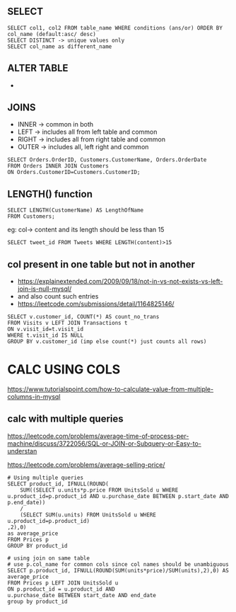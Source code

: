 ## SELECT
```mysql
SELECT col1, col2 FROM table_name WHERE conditions (ans/or) ORDER BY col_name (default:asc/ desc)
SELECT DISTINCT -> unique values only
SELECT col_name as different_name
```

## ALTER TABLE
-

## JOINS
- INNER -> common in both
- LEFT -> includes all from left table and common
- RIGHT -> includes all from right table and common
- OUTER -> includes all, left right and common
```mysql
SELECT Orders.OrderID, Customers.CustomerName, Orders.OrderDate
FROM Orders INNER JOIN Customers
ON Orders.CustomerID=Customers.CustomerID;
```
## LENGTH() function
```mysql
SELECT LENGTH(CustomerName) AS LengthOfName
FROM Customers;
```
eg: col-> content and its length should be less than 15
```mysql
SELECT tweet_id FROM Tweets WHERE LENGTH(content)>15
```
## col present in one table but not in another
- https://explainextended.com/2009/09/18/not-in-vs-not-exists-vs-left-join-is-null-mysql/
- and also count such entries
- https://leetcode.com/submissions/detail/1164825146/
```
SELECT v.customer_id, COUNT(*) AS count_no_trans
FROM Visits v LEFT JOIN Transactions t
ON v.visit_id=t.visit_id
WHERE t.visit_id IS NULL 
GROUP BY v.customer_id (imp else count(*) just counts all rows)
```
# CALC USING COLS
https://www.tutorialspoint.com/how-to-calculate-value-from-multiple-columns-in-mysql
## calc with multiple queries
https://leetcode.com/problems/average-time-of-process-per-machine/discuss/3722056/SQL-or-JOIN-or-Subquery-or-Easy-to-understan

https://leetcode.com/problems/average-selling-price/
```mysql
# Using multiple queries
SELECT product_id, IFNULL(ROUND(
    SUM((SELECT u.units*p.price FROM UnitsSold u WHERE u.product_id=p.product_id AND u.purchase_date BETWEEN p.start_date AND p.end_date))
    /
    (SELECT SUM(u.units) FROM UnitsSold u WHERE u.product_id=p.product_id)
,2),0)
as average_price 
FROM Prices p
GROUP BY product_id
```
```mysql
# using join on same table
# use p.col_name for common cols since col names should be unambiguous
SELECT p.product_id, IFNULL(ROUND(SUM(units*price)/SUM(units),2),0) AS average_price
FROM Prices p LEFT JOIN UnitsSold u
ON p.product_id = u.product_id AND
u.purchase_date BETWEEN start_date AND end_date
group by product_id
```
